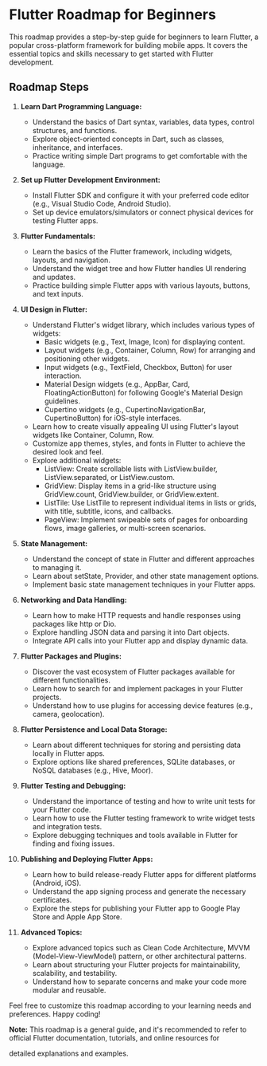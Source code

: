 # Flutter Roadmap for Beginners

This roadmap provides a step-by-step guide for beginners to learn Flutter, a popular cross-platform framework for building mobile apps. It covers the essential topics and skills necessary to get started with Flutter development.

## Roadmap Steps

1. **Learn Dart Programming Language:**
   - Understand the basics of Dart syntax, variables, data types, control structures, and functions.
   - Explore object-oriented concepts in Dart, such as classes, inheritance, and interfaces.
   - Practice writing simple Dart programs to get comfortable with the language.

2. **Set up Flutter Development Environment:**
   - Install Flutter SDK and configure it with your preferred code editor (e.g., Visual Studio Code, Android Studio).
   - Set up device emulators/simulators or connect physical devices for testing Flutter apps.

3. **Flutter Fundamentals:**
   - Learn the basics of the Flutter framework, including widgets, layouts, and navigation.
   - Understand the widget tree and how Flutter handles UI rendering and updates.
   - Practice building simple Flutter apps with various layouts, buttons, and text inputs.

4. **UI Design in Flutter:**
   - Understand Flutter's widget library, which includes various types of widgets:
     - Basic widgets (e.g., Text, Image, Icon) for displaying content.
     - Layout widgets (e.g., Container, Column, Row) for arranging and positioning other widgets.
     - Input widgets (e.g., TextField, Checkbox, Button) for user interaction.
     - Material Design widgets (e.g., AppBar, Card, FloatingActionButton) for following Google's Material Design guidelines.
     - Cupertino widgets (e.g., CupertinoNavigationBar, CupertinoButton) for iOS-style interfaces.
   - Learn how to create visually appealing UI using Flutter's layout widgets like Container, Column, Row.
   - Customize app themes, styles, and fonts in Flutter to achieve the desired look and feel.
   - Explore additional widgets:
     - ListView: Create scrollable lists with ListView.builder, ListView.separated, or ListView.custom.
     - GridView: Display items in a grid-like structure using GridView.count, GridView.builder, or GridView.extent.
     - ListTile: Use ListTile to represent individual items in lists or grids, with title, subtitle, icons, and callbacks.
     - PageView: Implement swipeable sets of pages for onboarding flows, image galleries, or multi-screen scenarios.

5. **State Management:**
   - Understand the concept of state in Flutter and different approaches to managing it.
   - Learn about setState, Provider, and other state management options.
   - Implement basic state management techniques in your Flutter apps.

6. **Networking and Data Handling:**
   - Learn how to make HTTP requests and handle responses using packages like http or Dio.
   - Explore handling JSON data and parsing it into Dart objects.
   - Integrate API calls into your Flutter app and display dynamic data.

7. **Flutter Packages and Plugins:**
   - Discover the vast ecosystem of Flutter packages available for different functionalities.
   - Learn how to search for and implement packages in your Flutter projects.
   - Understand how to use plugins for accessing device features (e.g., camera, geolocation).

8. **Flutter Persistence and Local Data Storage:**
   - Learn about different techniques for storing and persisting data locally in Flutter apps.
   - Explore options like shared preferences, SQLite databases, or NoSQL databases (e.g., Hive, Moor).

9. **Flutter Testing and Debugging:**
   - Understand the importance of testing and how to write unit tests for your Flutter code.
   - Learn how to use the Flutter testing framework to write widget tests and integration tests.
   - Explore debugging techniques and tools available in Flutter for finding and fixing issues.

10. **Publishing and Deploying Flutter Apps:**
    - Learn how to build release-ready Flutter apps for different platforms (Android, iOS).
    - Understand the app signing process and generate the necessary certificates.
    - Explore the steps for publishing your Flutter app to Google Play Store and Apple App Store.

11. **Advanced Topics:**
    - Explore advanced topics such as Clean Code Architecture, MVVM (Model-View-ViewModel) pattern, or other architectural patterns.
    - Learn about structuring your Flutter projects for maintainability, scalability, and testability.
    - Understand how to separate concerns and make your code more modular and reusable.

Feel free to customize this roadmap according to your learning needs and preferences. Happy coding!

**Note:** This roadmap is a general guide, and it's recommended to refer to official Flutter documentation, tutorials, and online resources for

 detailed explanations and examples.
